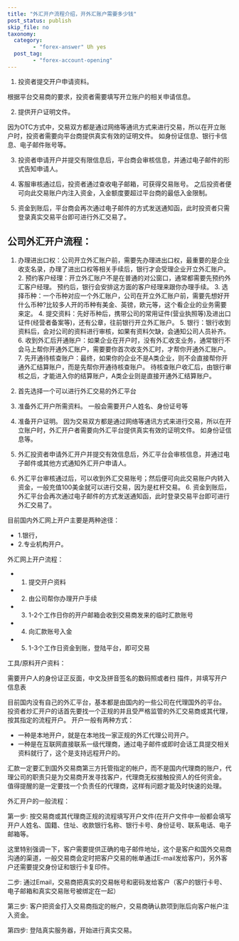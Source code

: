 ```yaml
---
title: "外汇开户流程介绍，开外汇账户需要多少钱"
post_status: publish
skip_file: no
taxonomy:
  category:
        - "forex-answer" Uh yes
  post_tag:
        - "forex-account-opening"
---
```


1. 投资者提交开户申请资料。

根据平台交易商的要求，投资者需要填写开立账户的相关申请信息。

2. 提供开户证明文件。

因为OTC方式中，交易双方都是通过网络等通讯方式来进行交易，所以在开立账户时，投资者需要向平台商提供真实有效的证明文件。 如身份证信息、银行卡信息、电子邮件账号等。

3. 投资者申请开户并提交有限信息后，平台商会审核信息，并通过电子邮件的形式告知申请人。
    
4. 客服审核通过后，投资者通过查收电子邮箱，可获得交易账号。 之后投资者便可向此交易账户内注入资金，入金额度要超过平台商的最低入金限制。
    
5. 资金到账后，平台商会再次通过电子邮件的方式发送通知函，此时投资者只需登录真实交易平台即可进行外汇交易了。
    

## 公司外汇开户流程：

1. 办理进出口权：公司开立外汇账户前，需要先办理进出口权，最重要的是企业收支名录，办理了进出口权等相关手续后，银行才会受理企业开立外汇账户。 2. 预约客户经理：开立外汇账户不是在普通的对公窗口，通常都需要先预约外汇客户经理。 预约后，银行会安排这方面的客户经理来跟你办理手续。 3. 选择币种：一个币种对应一个外汇账户，公司在开立外汇账户前，需要先想好开什么币种?比较多人开的币种有美金、英镑，欧元等，这个看企业的业务需要来定。 4. 提交资料：先好币种后，携带公司的常用证件(营业执照等)及进出口证件(经营者备案等)，还有公章，往前银行开立外汇账户。 5. 银行：银行收到资料后，会对公司的资料进行审核，如果有资料欠缺，会通知公司人员补齐。 6. 收到外汇后开通账户：如果企业在开户时，没有外汇收支业务，通常银行不会马上帮你开通外汇账户，需要要你首次收支外汇时，才帮你开通外汇账户。 7. 先开通待核查账户：最终，如果你的企业不是A类企业，则不会直接帮你开通外汇结算账户，而是先帮你开通待核查账户。 待核查账户收汇后，由银行审核之后，才能进入你的结算账户，A类企业则是直接开通外汇结算账户。
    
2. 首先选择一个可以进行外汇交易的外汇平台
    
3. 准备外汇开户所需资料。 一般会需要开户人姓名、身份证号等
    
4. 准备开户证明。 因为交易双方都是通过网络等通讯方式来进行交易，所以在开立账户时，外汇开户者需要向外汇平台提供真实有效的证明文件。 如身份证信息等。
    
5. 外汇投资者申请外汇开户并提交有效信息后，外汇平台会审核信息，并通过电子邮件或其他方式通知外汇开户申请人。
    
6. 外汇平台审核通过后，可以收到外汇交易账号；然后便可向此交易账户内转入资金，一般充值100美金就可以进行交易，因为是杠杆交易。 6. 资金到账后，外汇平台会再次通过电子邮件的方式发送通知函，此时登录交易平台即可进行外汇交易了。
    

目前国内外汇网上开户主要是两种途径：

- 1.银行，
- 2.专业机构开户。

外汇网上开户流程：

- 1. 提交开户资料
- 2. 由公司帮你办理开户手续
- 3. 1-2个工作日你的开户邮箱会收到交易商发来的临时汇款账号
- 4. 向汇款账号入金
- 5. 1-3个工作日资金到账，登陆平台，即可交易

工具/原料开户资料：

需要开户人的身份证正反面，中文及拼音签名的数码照或者扫 描件，并填写开户信息表

目前国内没有自己的外汇平台，基本都是由国内的一些公司在代理国外的平台。 投资者炒汇开户的话首先要找一个正规的并且受严格监管的外汇交易商或其代理，按其指定的流程开户。 开户一般有两种方式：

- 一种是本地开户，就是在本地找一家正规的外汇代理公司开户。
- 一种是在互联网直接联系一级代理商，通过电子邮件或即时会话工具提交相关资料就行了，这个是支持远程开户的。

汇款一定要汇到国外交易商第三方托管指定的帐户，而不是国内代理商的账户，代理公司的职责只是为交易商开发寻找客户，代理商无权接触投资人的任何资金。 值得提醒的是一定要找一个负责任的代理商，这样有问题才能及时快速的处理。

外汇开户的一般流程：

第一步: 按交易商或其代理商正规的流程填写开户文件(在开户文件中一般都会填写开户人姓名、国籍、住址、收款银行名称、银行卡号、身份证号、联系电话、电子邮箱等。

这里特别强调一下，客户需要提供正确的电子邮件地址，这个是客户和国外交易商沟通的渠道，一般交易商会定时把客户交易的帐单通过E-mail发给客户)，另外客户还需要提交身份证和银行卡复印件。

二步: 通过Email，交易商把真实的交易帐号和密码发给客户（客户的银行卡号、电子邮箱和真实交易账号被绑定在一起）

第三步: 客户把资金打入交易商指定的帐户，交易商确认款项到账后向客户帐户注入资金。

第四步: 登陆真实服务器，开始进行真实交易。
